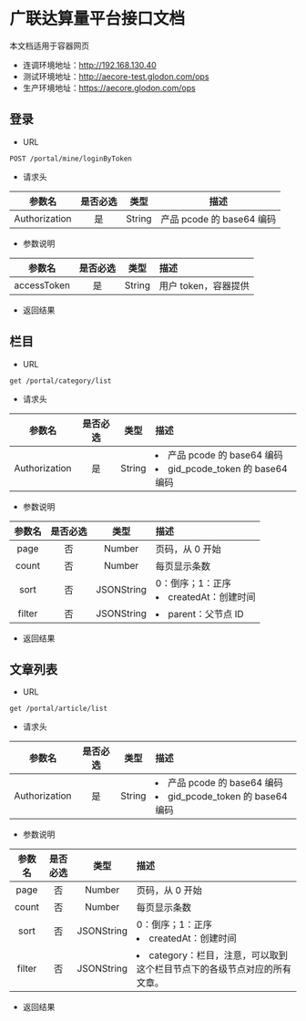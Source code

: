 # 广联达算量平台接口文档

本文档适用于容器网页

- 连调环境地址：http://192.168.130.40
- 测试环境地址：http://aecore-test.glodon.com/ops
- 生产环境地址：https://aecore.glodon.com/ops

## 登录

- URL

`POST /portal/mine/loginByToken`

- 请求头

|    参数名     | 是否必选 |  类型  |           描述            |
| :-----------: | :------: | :----: | :-----------------------: |
| Authorization |    是    | String | 产品 pcode 的 base64 编码 |

- 参数说明

|   参数名    | 是否必选 |  类型  | 描述                 |
| :---------: | :------: | :----: | :------------------- |
| accessToken |    是    | String | 用户 token，容器提供 |

- 返回结果

## 栏目

- URL

`get /portal/category/list`

- 请求头

|    参数名     | 是否必选 |  类型  | 描述                                                                      |
| :-----------: | :------: | :----: | :------------------------------------------------------------------------ |
| Authorization |    是    | String | <li>产品 pcode 的 base64 编码</li><li>gid_pcode_token 的 base64 编码</li> |

- 参数说明

| 参数名 | 是否必选 |    类型    | 描述                                         |
| :----: | :------: | :--------: | :------------------------------------------- |
|  page  |    否    |   Number   | 页码，从 0 开始                              |
| count  |    否    |   Number   | 每页显示条数                                 |
|  sort  |    否    | JSONString | 0：倒序；1：正序<li>createdAt：创建时间</li> |
| filter |    否    | JSONString | <li>parent：父节点 ID</li>                   |

- 返回结果

## 文章列表

- URL

`get /portal/article/list`

- 请求头

|    参数名     | 是否必选 |  类型  | 描述                                                                      |
| :-----------: | :------: | :----: | :------------------------------------------------------------------------ |
| Authorization |    是    | String | <li>产品 pcode 的 base64 编码</li><li>gid_pcode_token 的 base64 编码</li> |

- 参数说明

| 参数名 | 是否必选 |    类型    | 描述                                                                            |
| :----: | :------: | :--------: | :------------------------------------------------------------------------------ |
|  page  |    否    |   Number   | 页码，从 0 开始                                                                 |
| count  |    否    |   Number   | 每页显示条数                                                                    |
|  sort  |    否    | JSONString | 0：倒序；1：正序<li>createdAt：创建时间</li>                                    |
| filter |    否    | JSONString | <li>category：栏目，注意，可以取到这个栏目节点下的各级节点对应的所有文章。</li> |

- 返回结果

